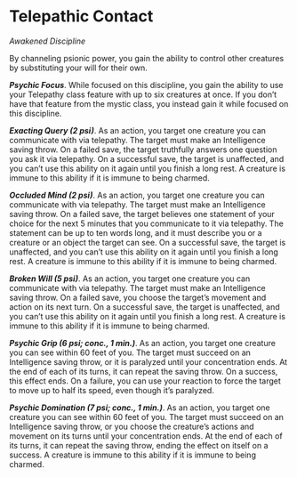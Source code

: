 # Telepathic Contact
*Awakened Discipline*

By channeling psionic power, you gain the ability to control other creatures by substituting your will for their own.

***Psychic Focus***. While focused on this discipline, you gain the ability to use your Telepathy class feature with up to six creatures at once. If you don’t have that feature from the mystic class, you instead gain it while focused on this discipline.

***Exacting Query (2 psi)***. As an action, you target one creature you can communicate with via telepathy. The target must make an Intelligence saving throw. On a failed save, the target truthfully answers one question you ask it via telepathy. On a successful save, the target is unaffected, and you can’t use this ability on it again until you finish a long rest. A creature is immune to this ability if it is immune to being charmed.

***Occluded Mind (2 psi)***. As an action, you target one creature you can communicate with via telepathy. The target must make an Intelligence saving throw. On a failed save, the target believes one statement of your choice for the next 5 minutes that you communicate to it via telepathy. The statement can be up to ten words long, and it must describe you or a creature or an object the target can see. On a successful save, the target is unaffected, and you can’t use this ability on it again until you finish a long rest. A creature is immune to this ability if it is immune to being charmed.

***Broken Will (5 psi)***. As an action, you target one creature you can communicate with via telepathy. The target must make an Intelligence saving throw. On a failed save, you choose the target’s movement and action on its next turn. On a successful save, the target is unaffected, and you can’t use this ability on it again until you finish a long rest. A creature is immune to this ability if it is immune to being charmed.

***Psychic Grip (6 psi; conc., 1 min.)***. As an action, you target one creature you can see within 60 feet of you. The target must succeed on an Intelligence saving throw, or it is paralyzed until your concentration ends. At the end of each of its turns, it can repeat the saving throw. On a success, this effect ends. On a failure, you can use your reaction to force the target to move up to half its speed, even though it’s paralyzed.

***Psychic Domination (7 psi; conc., 1 min.)***. As an action, you target one creature you can see within 60 feet of you. The target must succeed on an Intelligence saving throw, or you choose the creature’s actions and movement on its turns until your concentration ends. At the end of each of its turns, it can repeat the saving throw, ending the effect on itself on a success. A creature is immune to this ability if it is immune to being charmed.
